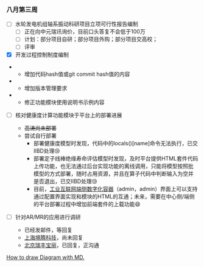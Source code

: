 ### 八月第三周

- [ ] 水轮发电机组轴系振动科研项目立项可行性报告编制
  + [ ] 正在向中元瑞讯询价，目前口头答复不会低于100万
  + [ ] 计划：部分项目自研；部分项目外购；部分项目交高校；
  + [ ] 评审
- [x] 开发过程控制制度编制
-  + 增加代码hash值或git commit hash值的内容
-  + 增加版本管理要求
-  + 修正功能模块使用说明书示例内容
- [ ] 核对健康度计算功能模块于平台上的部署进展

  + ~~高涛尚未部署~~
  + 尝试自行部署
    + 部署健康度模型时发现，代码中的locals()[name]命令无法执行，已交IIBD处理:cry:
    + 部署定子线棒绝缘寿命评估模型时发现，及时平台提供HTML套件代码上传功能，也无法通过后台实现功能的离线调用，只能将模型按照批模型的方式部署，随时占用资源，并且在算子代码中判断输入为空并是否退出，已交IIBD处理:cry:
    + 目前，[工业互联网端侧数字化容器](http://10.95.20.22:8010)（admin，admin）界面上可以支持通过配置界面实现和模块的HTML的互通；未来，需要在中心侧/端侧的平台部署过程中增加前端套件的上载功能:smile:
- [ ] 针对AR/MR的应用进行调研
  
  + 已经发邮件，等回复
  + [上海境腾科技](https://www.jingtengtech.com)，尚未回复
  + [北京瑞丰宝丽](http://www.ruifbl.com)，已回复，正沟通



[How to draw Diagram with MD.](http://support.typora.io/Draw-Diagrams-With-Markdown/)

